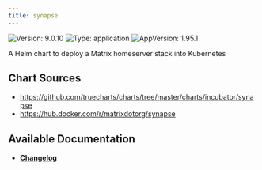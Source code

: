 ```yaml
---
title: synapse
---
```


![Version: 9.0.10](https://img.shields.io/badge/Version-9.0.10-informational?style=flat-square) ![Type: application](https://img.shields.io/badge/Type-application-informational?style=flat-square) ![AppVersion: 1.95.1](https://img.shields.io/badge/AppVersion-1.95.1-informational?style=flat-square)

A Helm chart to deploy a Matrix homeserver stack into Kubernetes

## Chart Sources

- https://github.com/truecharts/charts/tree/master/charts/incubator/synapse
- https://hub.docker.com/r/matrixdotorg/synapse

## Available Documentation

- [**Changelog**](./CHANGELOG.md)
